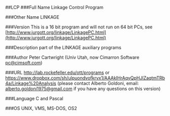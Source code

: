 ##LCP
###Full Name
Linkage Control Program

###Other Name
LINKAGE

###Version
This is a 16 bit program and will not run on 64 bit PCs, see [http://www.jurgott.org/linkage/LinkagePC.html](http://www.jurgott.org/linkage/LinkagePC.html)

###Description
part of the LINKAGE auxiliary programs

###Author
Peter Cartwright (Univ Utah, now Cimarron Software [pc@cimsoft.com](mailto:pc@cimsoft.com))

###URL
http://lab.rockefeller.edu/ott/programs or https://www.dropbox.com/sh/ulpuondvofkrvx1/AAAkIHrAqyQpHJlZaqtmTRb4a/Linkage%20Analysis (please contact Alberto Goldoni, email: alberto.goldoni1975@gmail.com if you have any questions on this version)

###Language
C and Pascal

###OS
UNIX, VMS, MS-DOS, OS2


